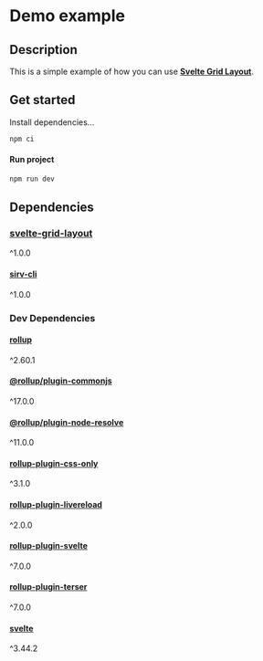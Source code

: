 # Demo example
## Description 
This is a simple example of how you can use [**Svelte Grid Layout**](https://github.com/MarieanneWU20/svelte-grid-layout). 
  
## Get started
Install dependencies...
```bash
npm ci
```
#### Run project
```bash
npm run dev
```
## Dependencies
### [svelte-grid-layout](https://www.npmjs.com/package/svelte-grid-layout) 
^1.0.0
#### [sirv-cli](https://www.npmjs.com/package/sirv-cli) 
^1.0.0

### Dev Dependencies
#### [rollup](https://www.npmjs.com/package/rollup)
^2.60.1
#### [@rollup/plugin-commonjs](https://www.npmjs.com/package/@rollup/plugin-commonjs)
^17.0.0
#### [@rollup/plugin-node-resolve](https://www.npmjs.com/package/@rollup/plugin-node-resolve)
^11.0.0
#### [rollup-plugin-css-only](https://www.npmjs.com/package/rollup-plugin-css-only)
^3.1.0
#### [rollup-plugin-livereload](https://www.npmjs.com/package/rollup-plugin-livereload)
^2.0.0
#### [rollup-plugin-svelte](https://www.npmjs.com/package/rollup-plugin-svelte)
^7.0.0
#### [rollup-plugin-terser](https://www.npmjs.com/package/rollup-plugin-terser)
^7.0.0
#### [svelte](https://www.npmjs.com/package/svelte)
^3.44.2
